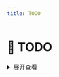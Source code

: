 ```yaml
---
title: TODO
---
```


<script setup>
  import ProgressBar from '../components/library/progressbar.vue'
</script>

# 🌰 TODO

<details>
<summary>展开查看</summary>
<ProgressBar content="grid games" alt="https://codingfantasy.com/games/flexboxadventure/play" :step="3" :total="84" />

<ProgressBar content="vue" title="计算属性" alt="https://cn.vuejs.org/guide/introduction.html" :step="20" :total="100" />

> `v-if` 的优先级要比`v-for` 更高

> `ref` 在深层响应式中会被解包（脱去`value`） 当 ref 作为响应式数组或像 Map 这种原生集合类型的元素被访问时，不会进行解包。

> `$ref` 代替`ref.value`

> 计算属性值会基于其响应式依赖被缓存。一个计算属性仅会在其响应式依赖更新时才重新计算。

</details>

